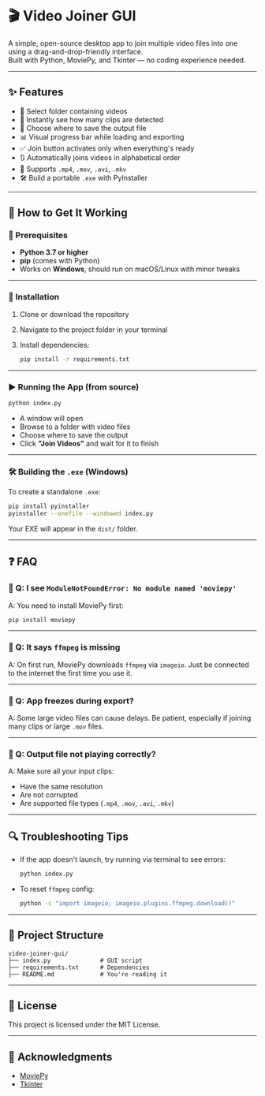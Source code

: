 # 🎬 Video Joiner GUI

A simple, open-source desktop app to join multiple video files into one using a drag-and-drop-friendly interface.  
Built with Python, MoviePy, and Tkinter — no coding experience needed.

---

## ✨ Features

- 📂 Select folder containing videos
- 🔢 Instantly see how many clips are detected
- 💾 Choose where to save the output file
- 📊 Visual progress bar while loading and exporting
- ✅ Join button activates only when everything's ready
- 🔃 Automatically joins videos in alphabetical order
- 🎥 Supports `.mp4`, `.mov`, `.avi`, `.mkv`
- 🛠 Build a portable `.exe` with PyInstaller

---

## 🚀 How to Get It Working

### 🧱 Prerequisites

- **Python 3.7 or higher**  
- **pip** (comes with Python)  
- Works on **Windows**, should run on macOS/Linux with minor tweaks  

---

### 🔧 Installation

1. Clone or download the repository  
2. Navigate to the project folder in your terminal  
3. Install dependencies:

   ```bash
   pip install -r requirements.txt
   ```

---

### ▶️ Running the App (from source)

```bash
python index.py
```

- A window will open  
- Browse to a folder with video files  
- Choose where to save the output  
- Click **"Join Videos"** and wait for it to finish  

---

### 🛠 Building the `.exe` (Windows)

To create a standalone `.exe`:

```bash
pip install pyinstaller
pyinstaller --onefile --windowed index.py
```

Your EXE will appear in the `dist/` folder.

---

## ❓ FAQ

### 💬 Q: I see `ModuleNotFoundError: No module named 'moviepy'`  
A: You need to install MoviePy first:

```bash
pip install moviepy
```

---

### 💬 Q: It says `ffmpeg` is missing  
A: On first run, MoviePy downloads `ffmpeg` via `imageio`. Just be connected to the internet the first time you use it.

---

### 💬 Q: App freezes during export?  
A: Some large video files can cause delays. Be patient, especially if joining many clips or large `.mov` files.

---

### 💬 Q: Output file not playing correctly?  
A: Make sure all your input clips:
- Have the same resolution
- Are not corrupted
- Are supported file types (`.mp4`, `.mov`, `.avi`, `.mkv`)

---

## 🔍 Troubleshooting Tips

- If the app doesn't launch, try running via terminal to see errors:
  ```bash
  python index.py
  ```

- To reset `ffmpeg` config:
  ```bash
  python -c "import imageio; imageio.plugins.ffmpeg.download()"
  ```

---

## 📁 Project Structure

```
video-joiner-gui/
├── index.py              # GUI script
├── requirements.txt      # Dependencies
├── README.md             # You're reading it
```

---

## 🧾 License

This project is licensed under the MIT License.

---

## 🙏 Acknowledgments

- [MoviePy](https://github.com/Zulko/moviepy)
- [Tkinter](https://docs.python.org/3/library/tkinter.html)
